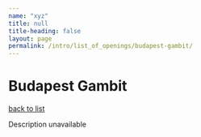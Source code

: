 ```yaml
---
name: "xyz"
title: null
title-heading: false
layout: page
permalink: /intro/list_of_openings/budapest-gambit/
---
```


# Budapest Gambit

[back to list](../../list_of_openings)

Description unavailable